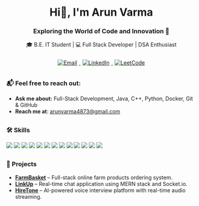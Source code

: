 <!-- Title Section -->
<h1 align="center">Hi👋, I'm Arun Varma</h1>

<!-- Subtitle Section -->
<h3 align="center">Exploring the World of Code and Innovation 🚀 </h3>

<p align="center">
  🎓 B.E. IT Student | 💻 Full Stack Developer | DSA Enthusiast
</p>

<p align="center" style="margin: 20px 0;">
  <a href="mailto:arunvarma4873@gmail.com" target="_blank">
    <img src="https://img.shields.io/badge/Email-D14836?style=for-the-badge&logo=gmail&logoColor=white" alt="Email" style="transition: transform 0.3s; margin: 5px;" onmouseover="this.style.transform='scale(1.1)';" onmouseout="this.style.transform='scale(1)';"/>
  </a>
  <a href="https://www.linkedin.com/in/arun-varma78/" target="_blank">
    <img src="https://img.shields.io/badge/LinkedIn-0077B5?style=for-the-badge&logo=linkedin&logoColor=white" alt="LinkedIn" style="transition: transform 0.3s; margin: 5px;" onmouseover="this.style.transform='scale(1.1)';" onmouseout="this.style.transform='scale(1)';"/>
  </a>
  <a href="https://leetcode.com/u/Arun_Varma/" target="_blank">
    <img src="https://img.shields.io/badge/LeetCode-FFA116?style=for-the-badge&logo=leetcode&logoColor=white" alt="LeetCode" style="transition: transform 0.3s; margin: 5px;" onmouseover="this.style.transform='scale(1.1)';" onmouseout="this.style.transform='scale(1)';"/>
  </a>
</p>


<h2>
    
### 📬 Feel free to reach out:  
-  **Ask me about:** Full-Stack Development, Java, C++, Python, Docker, Git & GitHub
-  **Reach me at**: [arunvarma4873@gmail.com](mailto:arunvamra4873@gmail.com)

<h2>

### 🛠 Skills

<div>
  <img src="https://img.shields.io/badge/Java-ED8B00?style=flat-square&logo=java&logoColor=white" />
  <img src="https://img.shields.io/badge/C++-00599C?style=flat-square&logo=c%2B%2B&logoColor=white" />
  <img src="https://img.shields.io/badge/Python-3776AB?style=flat-square&logo=python&logoColor=white" />
  <img src="https://img.shields.io/badge/JavaScript-F7DF1E?style=flat-square&logo=javascript&logoColor=black" />
  <img src="https://img.shields.io/badge/Next.js-000000?style=flat-square&logo=next.js&logoColor=white" />
  <img src="https://img.shields.io/badge/Express-000000?style=flat-square&logo=express&logoColor=white" />
  <img src="https://img.shields.io/badge/React-61DAFB?style=flat-square&logo=react&logoColor=black" />
  <img src="https://img.shields.io/badge/Node.js-339933?style=flat-square&logo=node.js&logoColor=white" />
  <img src="https://img.shields.io/badge/MongoDB-47A248?style=flat-square&logo=mongodb&logoColor=white" />
  <img src="https://img.shields.io/badge/MySQL-4479A1?style=flat-square&logo=mysql&logoColor=white" />
  <img src="https://img.shields.io/badge/Docker-2496ED?style=flat-square&logo=docker&logoColor=white" />
  <img src="https://img.shields.io/badge/Git-F05032?style=flat-square&logo=git&logoColor=white" />
  <img src="https://img.shields.io/badge/GitHub-181717?style=flat-square&logo=github&logoColor=white" />
</div>


<h2>

### 🚀 Projects

- **[FarmBasket](https://github.com/ArunVarma78/FarmBasket)** – Full-stack online farm products ordering system.  
- **[LinkUp](https://github.com/ArunVarma78/LinkUp)** – Real-time chat application using MERN stack and Socket.io.  
- **[HireTone](https://github.com/ArunVarma78/HireTone)** – AI-powered voice interview platform with real-time audio streaming.  
